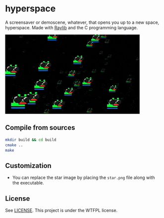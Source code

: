 # hyperspace

A screensaver or demoscene, whatever, that opens you up to a new space, hyperspace.
Made with [Raylib](https://raylib.com) and the C programming language.

![Example](example.gif)

## Compile from sources

```bash
mkdir build && cd build
cmake ..
make
```

## Customization

+ You can replace the star image by placing the `star.png` file along with the executable. 

## License

See [LICENSE](LICENSE). This project is under the WTFPL license.